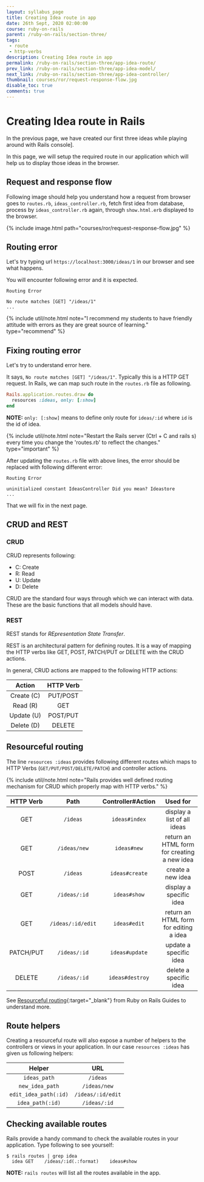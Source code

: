 ```yaml
---
layout: syllabus_page
title: Creating Idea route in app
date: 26th Sept, 2020 02:00:00
course: ruby-on-rails
parent: /ruby-on-rails/section-three/
tags:
 - route
 - http-verbs
description: Creating Idea route in app
permalink: /ruby-on-rails/section-three/app-idea-route/
prev_link: /ruby-on-rails/section-three/app-idea-model/
next_link: /ruby-on-rails/section-three/app-idea-controller/
thumbnail: courses/ror/request-response-flow.jpg
disable_toc: true
comments: true
---
```


# Creating Idea route in Rails

In the previous page, we have created our first three ideas while playing around with Rails console].

In this page, we will setup the required route in our application which will help us to display those ideas in the browser.

## Request and response flow

Following image should help you understand how a request from browser goes to `routes.rb`, `ideas_controller.rb`, fetch first idea from database, process by `ideas_controller.rb` again, through `show.html.erb` displayed to the browser.

{% include image.html path="courses/ror/request-response-flow.jpg" %}

## Routing error

Let's try typing url `https://localhost:3000/ideas/1` in our browser and see what happens.

You will encounter following error and it is expected.

```shell
Routing Error

No route matches [GET] "/ideas/1"
...
```

{% include util/note.html
    note="I recommend my students to have friendly attitude with errors as they are great source of learning." type="recommend"
%}

## Fixing routing error

Let's try to understand error here.

It says, `No route matches [GET] "/ideas/1"`. Typically this is a HTTP GET request. In Rails, we can map such route in the `routes.rb` file as following.

```ruby
Rails.application.routes.draw do
  resources :ideas, only: [:show]
end
```

__NOTE:__ `only: [:show]` means to define only route for `ideas/:id` where `id` is the id of idea.

{% include util/note.html
    note="Restart the Rails server (Ctrl + C and rails s) every time you change the 'routes.rb' to reflect the changes." type="important"
%}

After updating the `routes.rb` file with above lines, the error should be replaced with following different error:

```shell
Routing Error

uninitialized constant IdeasController Did you mean? Ideastore
...
```

That we will fix in the next page.

## CRUD and REST

### CRUD

CRUD represents following:

- C: Create
- R: Read
- U: Update
- D: Delete

CRUD are the standard four ways through which we can interact with data. These are the basic functions that all models should have.

### REST

REST stands for _REpresentation State Transfer_.

REST is an architectural pattern for defining routes. It is a way of mapping the HTTP verbs like GET, POST, PATCH/PUT or DELETE with the CRUD actions.

In general, CRUD actions are mapped to the following HTTP actions:

| Action | HTTP Verb |
| :-: | :-: |
| Create (C) | PUT/POST |
| Read (R) | GET |
| Update (U) | POST/PUT |
| Delete (D) | DELETE |

## Resourceful routing

The line `resources :ideas` provides following different routes which maps to HTTP Verbs (`GET/PUT/POST/DELETE/PATCH`) and controller actions.

{% include util/note.html
    note="Rails provides well defined routing mechanism for CRUD which properly map with HTTP verbs."
%}

<div class="responsive_table"></div>

| HTTP Verb |	Path	| Controller#Action	| Used for |
| :-: | :-: | :-: | :-: |
| GET |	`/ideas`	| `ideas#index` | display a list of all ideas |
| GET	| `/ideas/new`	| `ideas#new`	| return an HTML form for creating a new idea |
| POST	| `/ideas`	| `ideas#create`	| create a new idea |
| GET	| `/ideas/:id`	| `ideas#show`	| display a specific idea |
| GET	| `/ideas/:id/edit` | `ideas#edit` | return an HTML form for editing a idea |
| PATCH/PUT | `/ideas/:id` | `ideas#update`	| update a specific idea |
| DELETE | `/ideas/:id` | `ideas#destroy` | delete a specific idea |

See [Resourceful routing](https://guides.rubyonrails.org/routing.html#crud-verbs-and-actions){:target="_blank"} from Ruby on Rails Guides to understand more.

## Route helpers

Creating a resourceful route will also expose a number of helpers to the controllers or views in your application.
In our case `resources :ideas` has given us following helpers:

| Helper | URL |
| :-: | :-: |
| `ideas_path` | `/ideas` |
| `new_idea_path` | `/ideas/new` |
| `edit_idea_path(:id)` | `/ideas/:id/edit` |
| `idea_path(:id)` | `/ideas/:id` |

## Checking available routes

Rails provide a handy command to check the available routes in your application. Type following to see yourself:

```shell
$ rails routes | grep idea
  idea GET    /ideas/:id(.:format)    ideas#show
```

__NOTE:__ `rails routes` will list all the routes available in the app.
